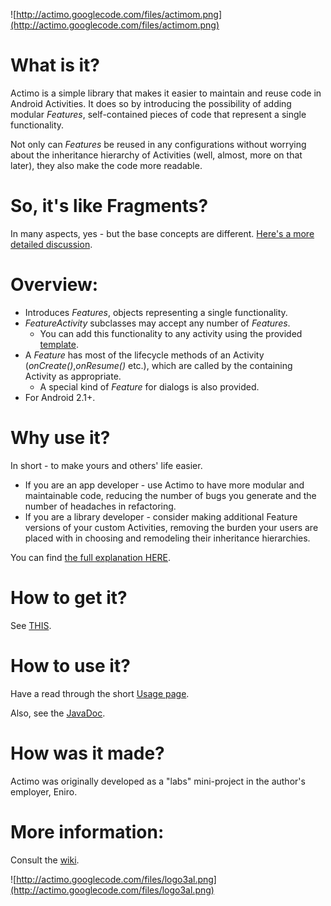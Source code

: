 ![http://actimo.googlecode.com/files/actimom.png](http://actimo.googlecode.com/files/actimom.png) 

# What is it? #

Actimo is a simple library that makes it easier to maintain and reuse code in Android Activities. It does so by introducing the possibility of adding modular _Features_, self-contained pieces of code that represent a single functionality.

Not only can _Features_ be reused in any configurations without worrying about the inheritance hierarchy of Activities (well, almost, more on that later), they also make the code more readable.

# So, it's like Fragments? #

In many aspects, yes - but the base concepts are different. [Here's a more detailed discussion](FeaturesVsFragments.md).

# Overview: #

  * Introduces _Features_, objects representing a single functionality.
  * _FeatureActivity_ subclasses may accept any number of _Features_.
    * You can add this functionality to any activity using the provided [template](Eclipse.md).
  * A _Feature_ has most of the lifecycle methods of an Activity (_onCreate()_,_onResume()_ etc.), which are called by the containing Activity as appropriate.
    * A special kind of _Feature_ for dialogs is also provided.
  * For Android 2.1+.


# Why use it? #

In short - to make yours and others' life easier.
  * If you are an app developer - use Actimo to have more modular and maintainable code, reducing the number of bugs you generate and the number of headaches in refactoring.
  * If you are a library developer - consider making additional Feature versions of your custom Activities, removing the burden your users are placed with in choosing and remodeling their inheritance hierarchies.

You can find [the full explanation HERE](WhyUseIt.md).

# How to get it? #

See [THIS](Usage#Installation.md).

# How to use it? #

Have a read through the short [Usage page](Usage.md).

Also, see the [JavaDoc](http://wiki.actimo.googlecode.com/git/apidocs/index.html).


# How was it made? #

Actimo was originally developed as a "labs" mini-project in the author's employer, Eniro.

# More information: #

Consult the [wiki](http://code.google.com/p/actimo/w/list).

![http://actimo.googlecode.com/files/logo3al.png](http://actimo.googlecode.com/files/logo3al.png)